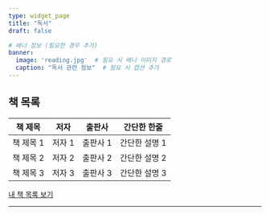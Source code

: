 ```yaml
---
type: widget_page
title: "독서"
draft: false

# 배너 정보 (필요한 경우 추가)
banner:
  image: 'reading.jpg'  # 필요 시 배너 이미지 경로
  caption: "독서 관련 정보"  # 필요 시 캡션 추가
---
```



## 책 목록

| 책 제목              | 저자             | 출판사         | 간단한 한줄                       |
|---------------------|------------------|----------------|----------------------------------|
| 책 제목 1           | 저자 1           | 출판사 1      | 간단한 설명 1                    |
| 책 제목 2           | 저자 2           | 출판사 2      | 간단한 설명 2                    |
| 책 제목 3           | 저자 3           | 출판사 3      | 간단한 설명 3                    |

[내 책 목록 보기](https://bead-hornet-56a.notion.site/My-book-List-a4f24f3ec3794b76827d5f0b02cc4427?pvs=4) <!-- 링크 추가 -->

---

